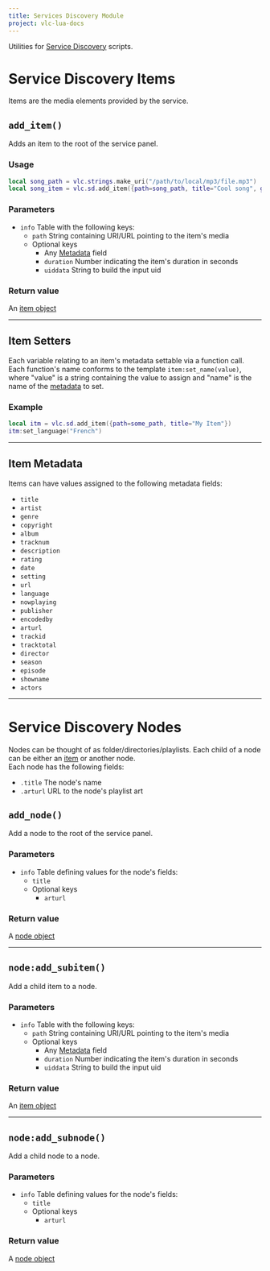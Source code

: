 ```yaml
---
title: Services Discovery Module
project: vlc-lua-docs
---
```

Utilities for [Service Discovery](/vlc-lua-docs/t/sd) scripts.


# Service Discovery Items
Items are the media elements provided by the service.


## `add_item()`
Adds an item to the root of the service panel.

### Usage
```lua
local song_path = vlc.strings.make_uri("/path/to/local/mp3/file.mp3")
local song_item = vlc.sd.add_item({path=song_path, title="Cool song", genre="The best genre"})
```

### Parameters
- `info` Table with the following keys:
	- `path` String containing URI/URL pointing to the item's media
	- Optional keys
		- Any [Metadata](#item-metadata) field
		- `duration` Number indicating the item's duration in seconds
		- `uiddata` String to build the input uid

### Return value
An [item object](#service-discovery-items)

----
## Item Setters
Each variable relating to an item's metadata settable via a function call. Each function's name conforms to the template `item:set_name(value)`, where "value" is a string containing the value to assign and "name" is the name of the [metadata](#item-metadata) to set.

### Example
```lua
local itm = vlc.sd.add_item({path=some_path, title="My Item"})
itm:set_language("French")
```

----
## Item Metadata
Items can have values assigned to the following metadata fields:
- `title`
- `artist`
- `genre`
- `copyright`
- `album`
- `tracknum`
- `description`
- `rating`
- `date`
- `setting`
- `url`
- `language`
- `nowplaying`
- `publisher`
- `encodedby`
- `arturl`
- `trackid`
- `tracktotal`
- `director`
- `season`
- `episode`
- `showname`
- `actors`

----
# Service Discovery Nodes
Nodes can be thought of as folder/directories/playlists. Each child of a node can be either an [item](#service-discovery-items) or another node.  
Each node has the following fields:
- `.title` The node's name
- `.arturl` URL to the node's playlist art

## `add_node()`
Add a node to the root of the service panel.

### Parameters
- `info` Table defining values for the node's fields: 
	- `title`
	- Optional keys
		- `arturl`

### Return value
A [node object](#service-discovery-nodes)

----
## `node:add_subitem()`
Add a child item to a node.

### Parameters
- `info` Table with the following keys:
	- `path` String containing URI/URL pointing to the item's media
	- Optional keys
		- Any [Metadata](#item-metadata) field
		- `duration` Number indicating the item's duration in seconds
		- `uiddata` String to build the input uid

### Return value
An [item object](#service-discovery-items)

----
## `node:add_subnode()`
Add a child node to a node.

### Parameters
- `info` Table defining values for the node's fields: 
	- `title`
	- Optional keys
		- `arturl`

### Return value
A [node object](#service-discovery-nodes)
